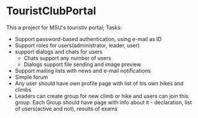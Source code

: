 # TouristClubPortal


This a project for MSU's touristiv portal;
Tasks:
* Support password-based authentication, using e-mail as ID
* Support roles for users(administrator, leader, user)
* support dialogs and chats for users
  * Chats support any number of users
  * Dialogs support file sending and image preview
* Support mailing lists with news and e-mail notifications
* Simple forum
* Any user should have own profile page with list of his own hikes and climbs
* Leaders can create group for new climb or hike and users can join this group. Each Group should have page with info about it - declaration, list of users(active and not), results of exams
